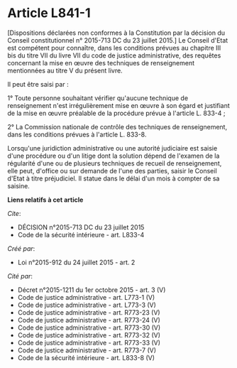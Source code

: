 # Article L841-1

[Dispositions déclarées non conformes à la Constitution par la décision du Conseil constitutionnel n° 2015-713 DC du 23
juillet 2015.] Le Conseil d'Etat est compétent pour connaître, dans les conditions prévues au chapitre III bis du titre VII
du livre VII du code de justice administrative, des requêtes concernant la mise en œuvre des techniques de renseignement
mentionnées au titre V du présent livre. 

Il peut être saisi par : 

1° Toute personne souhaitant vérifier qu'aucune technique de renseignement n'est irrégulièrement mise en œuvre à son égard et
justifiant de la mise en œuvre préalable de la procédure prévue à l'article L. 833-4 ; 

2° La Commission nationale de contrôle des techniques de renseignement, dans les conditions prévues à l'article L. 833-8. 

Lorsqu'une juridiction administrative ou une autorité judiciaire est saisie d'une procédure ou d'un litige dont la solution
dépend de l'examen de la régularité d'une ou de plusieurs techniques de recueil de renseignement, elle peut, d'office ou sur
demande de l'une des parties, saisir le Conseil d'Etat à titre préjudiciel. Il statue dans le délai d'un mois à compter de sa
saisine.

**Liens relatifs à cet article**

_Cite_:

  - DÉCISION n°2015-713 DC du 23 juillet 2015
  - Code de la sécurité intérieure - art. L833-4

_Créé par_:

  - Loi n°2015-912 du 24 juillet 2015 - art. 2

_Cité par_:

  - Décret n°2015-1211 du 1er octobre 2015 - art. 3 (V)
  - Code de justice administrative - art. L773-1 (V)
  - Code de justice administrative - art. L773-3 (V)
  - Code de justice administrative - art. R773-23 (V)
  - Code de justice administrative - art. R773-24 (V)
  - Code de justice administrative - art. R773-30 (V)
  - Code de justice administrative - art. R773-32 (V)
  - Code de justice administrative - art. R773-33 (V)
  - Code de justice administrative - art. R773-7 (V)
  - Code de la sécurité intérieure - art. L833-8 (V)
